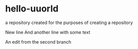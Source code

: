 # hello-uuorld
a repository created for the purposes of creating a repository

New line
And another line with some text 

An edit from the second branch
